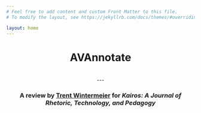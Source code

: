 ```yaml
---
# Feel free to add content and custom Front Matter to this file.
# To modify the layout, see https://jekyllrb.com/docs/themes/#overriding-theme-defaults

layout: home
---
```

  <center>
  
  # AVAnnotate
  
  <br>
  ---
  <br>
  
  ### A review by [Trent Wintermeier](www.trentwintermeier.com) for *Kairos: A Journal of Rhetoric, Technology, and Pedagogy*

</center>
